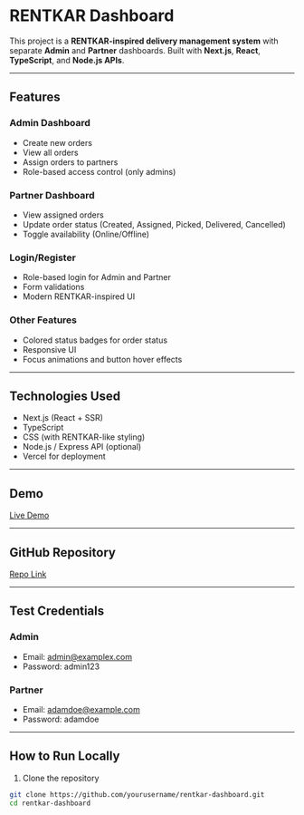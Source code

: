 # RENTKAR Dashboard

This project is a **RENTKAR-inspired delivery management system** with separate **Admin** and **Partner** dashboards. Built with **Next.js**, **React**, **TypeScript**, and **Node.js APIs**.

---

## Features

### Admin Dashboard
- Create new orders
- View all orders
- Assign orders to partners
- Role-based access control (only admins)

### Partner Dashboard
- View assigned orders
- Update order status (Created, Assigned, Picked, Delivered, Cancelled)
- Toggle availability (Online/Offline)

### Login/Register
- Role-based login for Admin and Partner
- Form validations
- Modern RENTKAR-inspired UI

### Other Features
- Colored status badges for order status
- Responsive UI
- Focus animations and button hover effects

---

## Technologies Used
- Next.js (React + SSR)
- TypeScript
- CSS (with RENTKAR-like styling)
- Node.js / Express API (optional)
- Vercel for deployment

---

## Demo
[Live Demo](https://your-vercel-demo-link.vercel.app)

---

## GitHub Repository
[Repo Link](https://github.com/yourusername/rentkar-dashboard)

---

## Test Credentials

### Admin
- Email: admin@examplex.com
- Password: admin123

### Partner
- Email: adamdoe@example.com
- Password: adamdoe

---

## How to Run Locally

1. Clone the repository
```bash
git clone https://github.com/yourusername/rentkar-dashboard.git
cd rentkar-dashboard
